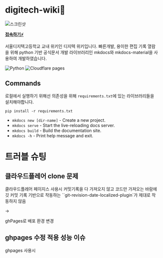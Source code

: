 # digitech-wiki📙

![스크린샷](https://digitech-wiki.gwon.us/assets/image/Screenshot.JPG)

**[접속하기⚡](https://digitech-wiki.gwon.us)**

서울디지텍고등학교 교내 위키인 디지텍 위키입니다.
빠른개발, 용이한 편집 기록 열람을 위해 python 기반 공식문서 개발 라이브러리인 mkdocs와 mkdocs-material을 사용하여 개발하였습니다.

![Python](https://img.shields.io/badge/python-3670A0?style=for-the-badge&logo=python&logoColor=ffdd54)
![Cloudflare pages](https://img.shields.io/badge/Cloudflare-F38020?style=for-the-badge&logo=Cloudflare&logoColor=white)

## Commands

로컬에서 실행하기 위해선 의존성을 위해 `requirements.txt`에 있는 라이브러리들을 설치해야합니다.

`pip install -r requirements.txt`

- `mkdocs new [dir-name]` - Create a new project.
- `mkdocs serve` - Start the live-reloading docs server.
- `mkdocs build` - Build the documentation site.
- `mkdocs -h` - Print help message and exit.

# 트러블 슈팅

## 클라우드플레어 clone 문제

클라우드플레어 페이지스 사용시 커밋기록을 다 가져오지 않고 코드만 가져오는 바람에 깃 커밋 기록 기반으로 작동하는 ``git-revision-date-localized-plugin`가 제대로 작동하지 않음

->

ghPages로 배포 환경 변경

## ghpages 수정 적용 성능 이슈

ghpages 사용시
